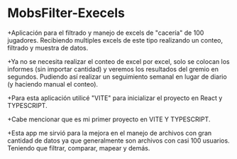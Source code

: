 # MobsFilter-Execels
+Aplicación para el filtrado y manejo de excels de "cacería" de 100 jugadores. Recibiendo multiples excels de este tipo realizando un conteo, filtrado y muestra de datos.

+Ya no se necesita realizar el conteo de excel por excel, solo se colocan los informes (sin importar cantidad) y veremos los resultados del gremio en segundos. Pudiendo así realizar un seguimiento semanal en lugar de diario (y haciendo manual el conteo).

+Para esta aplicación utilicé "VITE" para inicializar el proyecto en React y TYPESCRIPT.

+Cabe mencionar que es mi primer proyecto en VITE Y TYPESCRIPT.

+Esta app me sirvió para la mejora en el manejo de archivos con gran cantidad de datos ya que generalmente son archivos con casi 100 usuarios. Teniendo que filtrar, comparar, mapear y demás.
